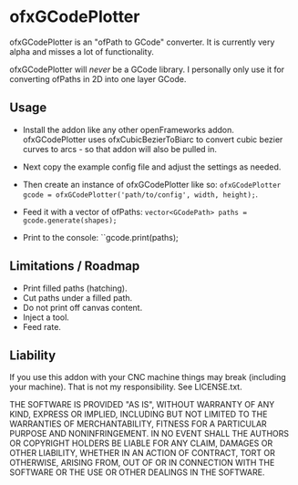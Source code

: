 # ofxGCodePlotter
ofxGCodePlotter is an "ofPath to GCode" converter. It is currently very alpha and misses a lot of functionality.

ofxGCodePlotter will _never_ be a GCode library. I personally only use it for converting ofPaths in 2D into one layer GCode.

## Usage
* Install the addon like any other openFrameworks addon. ofxGCodePlotter uses ofxCubicBezierToBiarc to convert cubic bezier curves to arcs - so that addon will also be pulled in.

* Next copy the example config file and adjust the settings as needed.

* Then create an instance of ofxGCodePlotter like so: `ofxGCodePlotter gcode = ofxGCodePlotter('path/to/config', width, height);`.

* Feed it with a vector of ofPaths: `vector<GCodePath> paths = gcode.generate(shapes);`

* Print to the console: ``gcode.print(paths);

## Limitations / Roadmap
* Print filled paths (hatching).
* Cut paths under a filled path.
* Do not print off canvas content.
* Inject a tool.
* Feed rate.

## Liability
If you use this addon with your CNC machine things may break (including your machine). That is not my responsibility. See LICENSE.txt.

THE SOFTWARE IS PROVIDED "AS IS", WITHOUT WARRANTY OF ANY KIND, EXPRESS OR IMPLIED, INCLUDING BUT NOT LIMITED TO THE WARRANTIES OF MERCHANTABILITY, FITNESS FOR A PARTICULAR PURPOSE AND NONINFRINGEMENT. IN NO EVENT SHALL THE AUTHORS OR COPYRIGHT HOLDERS BE LIABLE FOR ANY CLAIM, DAMAGES OR OTHER LIABILITY, WHETHER IN AN ACTION OF CONTRACT, TORT OR OTHERWISE, ARISING FROM, OUT OF OR IN CONNECTION WITH THE SOFTWARE OR THE USE OR OTHER DEALINGS IN THE SOFTWARE.
